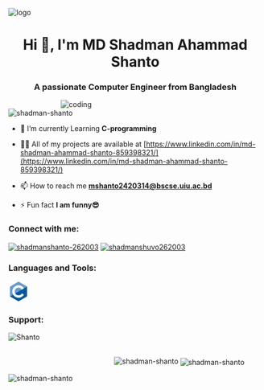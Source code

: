 ![logo](https://github.com/Shadman-Shanto/MD-Shadman-Ahammad-Shanto/blob/main/github%20Banner.png)
<h1 align="center">Hi 👋, I'm MD Shadman Ahammad Shanto</h1>
<h3 align="center">A passionate Computer Engineer from Bangladesh</h3>

<img align="right" alt="coding" width="400" src="https://user-images.githubusercontent.com/55389276/140866485-8fb1c876-9a8f-4d6a-98dc-08c4981eaf70.gif">
<p align="left"> <img src="https://komarev.com/ghpvc/?username=shadman-shanto&label=Profile%20views&color=0e75b6&style=flat" alt="shadman-shanto" /> </p>

- 🌱 I’m currently Learning **C-programming**

- 👨‍💻 All of my projects are available at [https://www.linkedin.com/in/md-shadman-ahammad-shanto-859398321/](https://www.linkedin.com/in/md-shadman-ahammad-shanto-859398321/)

- 📫 How to reach me **mshanto2420314@bscse.uiu.ac.bd**

- ⚡ Fun fact **I am funny😎**

<h3 align="left">Connect with me:</h3>
<p align="left">
<a href="https://linkedin.com/in/shadmanshanto-262003" target="blank"><img align="center" src="https://raw.githubusercontent.com/rahuldkjain/github-profile-readme-generator/master/src/images/icons/Social/linked-in-alt.svg" alt="shadmanshanto-262003" height="30" width="40" /></a>
<a href="https://fb.com/shadmanshuvo262003" target="blank"><img align="center" src="https://raw.githubusercontent.com/rahuldkjain/github-profile-readme-generator/master/src/images/icons/Social/facebook.svg" alt="shadmanshuvo262003" height="30" width="40" /></a>
</p>

<h3 align="left">Languages and Tools:</h3>
<p align="left"> <a href="https://www.cprogramming.com/" target="_blank" rel="noreferrer"> <img src="https://raw.githubusercontent.com/devicons/devicon/master/icons/c/c-original.svg" alt="c" width="40" height="40"/> </a> </p>

<h3 align="left">Support:</h3>
<p><a href="https://www.buymeacoffee.com/Shanto"> <img align="left" src="https://cdn.buymeacoffee.com/buttons/v2/default-yellow.png" height="50" width="210" alt="Shanto" /></a></p><br><br>

<p><img align="left" src="https://github-readme-stats.vercel.app/api/top-langs?username=shadman-shanto&show_icons=true&locale=en&layout=compact" alt="shadman-shanto" /></p>

<p>&nbsp;<img align="center" src="https://github-readme-stats.vercel.app/api?username=shadman-shanto&show_icons=true&locale=en" alt="shadman-shanto" /></p>

<p><img align="center" src="https://github-readme-streak-stats.herokuapp.com/?user=shadman-shanto&" alt="shadman-shanto" /></p>
